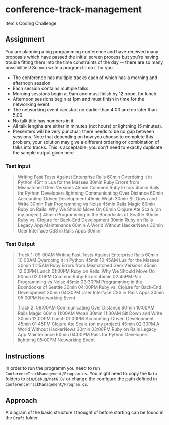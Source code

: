 # conference-track-management
Itemis Coding Challenge

## Assignment
You are planning a big programming conference and have received many proposals which
have passed the initial screen process but you're having trouble fitting them into the time
constraints of the day -- there are so many possibilities! So you write a program to do it for
you.
* The conference has multiple tracks each of which has a morning and afternoon session.
* Each session contains multiple talks.
* Morning sessions begin at 9am and must finish by 12 noon, for lunch.
* Afternoon sessions begin at 1pm and must finish in time for the networking event.
* The networking event can start no earlier than 4:00 and no later than 5:00.
* No talk title has numbers in it.
* All talk lengths are either in minutes (not hours) or lightning (5 minutes).
* Presenters will be very punctual; there needs to be no gap between sessions.
Note that depending on how you choose to complete this problem, your solution may give a
different ordering or combination of talks into tracks. This is acceptable; you don't need to
exactly duplicate the sample output given here

### Test Input

> Writing Fast Tests Against Enterprise Rails 60min
> Overdoing it in Python 45min
> Lua for the Masses 30min
> Ruby Errors from Mismatched Gem Versions 45min
> Common Ruby Errors 45min
> Rails for Python Developers lightning
> Communicating Over Distance 60min
> Accounting-Driven Development 45min
> Woah 30min
> Sit Down and Write 30min
> Pair Programming vs Noise 45min
> Rails Magic 60min
> Ruby on Rails: Why We Should Move On 60min
> Clojure Ate Scala (on my project) 45min
> Programming in the Boondocks of Seattle 30min
> Ruby vs. Clojure for Back-End Development 30min
> Ruby on Rails Legacy App Maintenance 60min
> A World Without HackerNews 30min
> User Interface CSS in Rails Apps 30min

### Test Output

> Track 1:
> 09:00AM Writing Fast Tests Against Enterprise Rails 60min
> 10:00AM Overdoing it in Python 45min
> 10:45AM Lua for the Masses 30min
> 11:15AM Ruby Errors from Mismatched Gem Versions 45min
> 12:00PM Lunch
> 01:00PM Ruby on Rails: Why We Should Move On 60min
> 02:00PM Common Ruby Errors 45min
> 02:45PM Pair Programming vs Noise 45min
> 03:30PM Programming in the Boondocks of Seattle 30min
> 04:00PM Ruby vs. Clojure for Back-End Development 30min
> 04:30PM User Interface CSS in Rails Apps 30min
> 05:00PM Networking Event
>
> Track 2:
> 09:00AM Communicating Over Distance 60min
> 10:00AM Rails Magic 60min
> 11:00AM Woah 30min
> 11:30AM Sit Down and Write 30min
> 12:00PM Lunch
> 01:00PM Accounting-Driven Development 45min
> 01:45PM Clojure Ate Scala (on my project) 45min
> 02:30PM A World Without HackerNews 30min
> 03:00PM Ruby on Rails Legacy App Maintenance 60min
> 04:00PM Rails for Python Developers lightning
> 05:00PM Networking Event

## Instructions

In order to run the programm you need to run `ConferenceTrackManagement/Program.cs`. You might need to copy the `Data` folders to `bin/Debug/net6.0/` or change the configure the path defined in `ConferenceTrackManagement/Program.cs`.

## Approach

A diagram of the basic structure I thought of before starting can be found in the `Draft` folder.